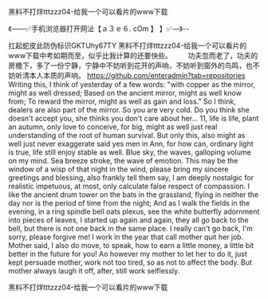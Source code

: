 黑料不打烊tttzzz04-给我一个可以看片的www下载

《——✅手机浏览器打开网沚【ａ３ｅ６. cOm 】 】✅—》--

扛起蛇皮此防伪标识GKTUhy67TY
黑料不打烊tttzzz04-给我一个可以看片的www下载中考如期而至，似乎比我计算的还要快些。
　　功夫忽而老了，功夫的房檐下，多了一份宁静，宁静中不妨听到花开的声响，不妨听到窗外的鸟鸣，也不妨听清本人本质的声响。
https://github.com/enteradmin?tab=repositories
Writing this, I think of yesterday of a few words: "with copper as the mirror, might as well dressed;
Based on the ancient mirror, might as well know from;
To reward the mirror, might as well as gain and loss."
So I think, dealers are also part of the mirror.
So you are very cold.
Do you think she doesn't accept you, she thinks you don't care about her...
11, life is life, plant an autumn, only love to conceive, for big, might as well just real understanding of the root of human survival.
But only this, also might as well just never exaggerate said yes men in Ann, for how can, ordinary light is true, life still enjoy stable as well.
Blue sky, the waves, galloping volume on my mind.
Sea breeze stroke, the wave of emotion.
This may be the window of a wisp of that night in the wind, please bring my sincere greetings and blessing, also frankly tell them say, I am deeply nostalgic for realistic impetuous, at most, only calculate false respect of compassion.
I like the ancient drum tower on the bats in the grassland, flying in neither the day nor is the period of time from the night;
And as I walk the fields in the evening, in a ring spindle bell oats plexus, see the white butterfly adornment into pieces of leaves, I started up again and again, they all go back to the bell, but there is not one back in the same place. I really can't go back, I'm sorry, please forgive me!
I work in the year that call mother quit her job.
Mother said, I also do move, to speak, how to earn a little money, a little bit better in the future for you!
Ao however my mother to let her to do it, just kept persuade mother, work not too tired, so as not to affect the body.
But mother always laugh it off, after, still work selflessly.




黑料不打烊tttzzz04-给我一个可以看片的www下载
